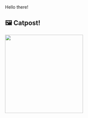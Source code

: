 Hello there!



## 🖼️ Catpost!

<sub>
    <img src="https://cdn2.thecatapi.com/images/7e7.jpg" height="256">
</sub>

